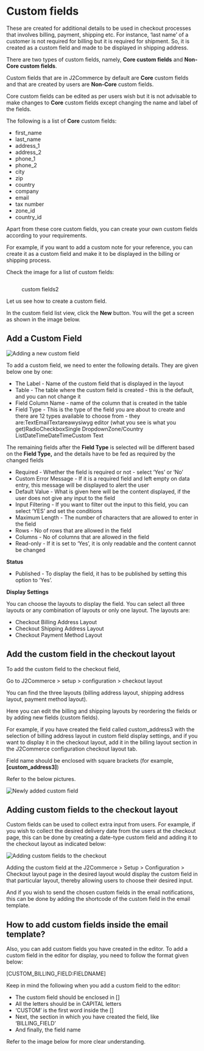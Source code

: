 # Custom fields

These are created for additional details to be used in checkout processes that involves billing, payment, shipping etc. For instance, ‘last name’ of a customer is not required for billing but it is required for shipment. So, it is created as a custom field and made to be displayed in shipping address.

There are two types of custom fields, namely, **Core custom fields** and **Non-Core custom fields**.

Custom fields that are in J2Commerce by default are **Core** custom fields and that are created by users are **Non-Core** custom fields.

Core custom fields can be edited as per users wish but it is not advisable to make changes to **Core** custom fields except changing the name and label of the fields.

The following is a list of **Core** custom fields:

* first\_name
* last\_name
* address\_1
* address\_2
* phone\_1
* phone\_2
* city
* zip
* country
* company
* email
* tax number
* zone\_id
* country\_id

Apart from these core custom fields, you can create your own custom fields according to your requirements.

For example, if you want to add a custom note for your reference, you can create it as a custom field and make it to be displayed in the billing or shipping process.

Check the image for a list of custom fields:

<figure><img src="../.gitbook/assets/custom fields2 (1).webp" alt=""><figcaption><p>custom fields2</p></figcaption></figure>

&#x20;Let us see how to create a custom field.

In the custom field list view, click the **New** button. You will the get a screen as shown in the image below.

## Add a Custom Field <a href="#add-a-custom-field" id="add-a-custom-field"></a>

![Adding a new custom field](../.gitbook/assets/custom_fields2.webp)

To add a custom field, we need to enter the following details. They are given below one by one:

* The Label - Name of the custom field that is displayed in the layout
* Table - The table where the custom field is created - this is the default, and you can not change it
* Field Column Name - name of the column that is created in the table
* Field Type - This is the type of the field you are about to create and there are 12 types available to choose from - they are:TextEmailTextareawysiwyg editor (what you see is what you get)RadioCheckboxSingle DropdownZone/Country ListDateTimeDateTimeCustom Text

The remaining fields after the **Field Type** is selected will be different based on the **Field Type,** and the details have to be fed as required by the changed fields

* Required - Whether the field is required or not - select ‘Yes’ or ‘No’
* Custom Error Message - If it is a required field and left empty on data entry, this message will be displayed to alert the user
* Default Value - What is given here will be the content displayed, if the user does not give any input to the field
* Input Filtering - If you want to filter out the input to this field, you can select ‘YES’ and set the conditions
* Maximum Length - The number of characters that are allowed to enter in the field
* Rows - No of rows that are allowed in the field
* Columns - No of columns that are allowed in the field
* Read-only - If it is set to ‘Yes’, it is only readable and the content cannot be changed

**Status**

* Published - To display the field, it has to be published by setting this option to ‘Yes’.

**Display Settings**

You can choose the layouts to display the field. You can select all three layouts or any combination of layouts or only one layout. The layouts are:

* Checkout Billing Address Layout
* Checkout Shipping Address Layout
* Checkout Payment Method Layout

## Add the custom field in the checkout layout <a href="#add-the-custom-field-in-the-checkout-layout" id="add-the-custom-field-in-the-checkout-layout"></a>

To add the custom field to the checkout field,

Go to J2Commerce > setup > configuration > checkout layout

You can find the three layouts (billing address layout, shipping address layout, payment method layout).

Here you can edit the billing and shipping layouts by reordering the fields or by adding new fields (custom fields).

For example, if you have created the field called custom\_address3 with the selection of billing address layout in custom field display settings, and if you want to display it in the checkout layout, add it in the billing layout section in the J2Commerce configuration checkout layout tab.

Field name should be enclosed with square brackets (for example,**\[custom\_address3]**)

Refer to the below pictures.

![Newly added custom field](<../.gitbook/assets/custom fields3.webp>)

## Adding custom fields to the checkout layout <a href="#adding-custom-fields-to-the-checkout-layout" id="adding-custom-fields-to-the-checkout-layout"></a>

Custom fields can be used to collect extra input from users. For example, if you wish to collect the desired delivery date from the users at the checkout page, this can be done by creating a date-type custom field and adding it to the checkout layout as indicated below:

![Adding custom fields to the checkout](<../.gitbook/assets/custom field checkout2.webp>)

Adding the custom field at the J2Commerce > Setup > Configuration > Checkout layout page in the desired layout would display the custom field in that particular layout, thereby allowing users to choose their desired input.

And if you wish to send the chosen custom fields in the email notifications, this can be done by adding the shortcode of the custom field in the email template.

## How to add custom fields inside the email template? <a href="#how-to-add-custom-fields-inside-email-template" id="how-to-add-custom-fields-inside-email-template"></a>

Also, you can add custom fields you have created in the editor. To add a custom field in the editor for display, you need to follow the format given below:

\[CUSTOM\_BILLING\_FIELD:FIELDNAME]

Keep in mind the following when you add a custom field to the editor:

* The custom field should be enclosed in \[]
* All the letters should be in CAPITAL letters
* ‘CUSTOM’ is the first word inside the \[]
* Next, the section in which you have created the field, like ‘BILLING\_FIELD’
* And finally, the field name

Refer to the image below for more clear understanding.&#x20;

<figure><img src="../.gitbook/assets/custom field in email template2 (1).webp" alt=""><figcaption></figcaption></figure>

